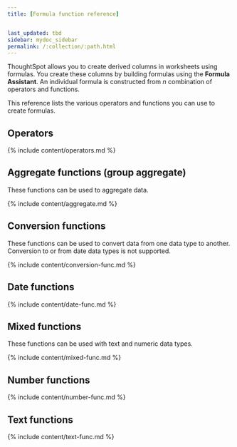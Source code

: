```yaml
---
title: [Formula function reference]


last_updated: tbd
sidebar: mydoc_sidebar
permalink: /:collection/:path.html
---
```

ThoughtSpot allows you to create derived columns in worksheets using formulas.
You create these columns by building formulas using the **Formula Assistant**.
An individual formula is constructed from _n_ combination of operators and
functions.

This reference lists the various operators and functions you can use to create
formulas.

## Operators

{% include content/operators.md %}

## Aggregate functions (group aggregate)

These functions can be used to aggregate data.

{% include content/aggregate.md %}

## Conversion functions

These functions can be used to convert data from one data type to another. Conversion to or from date data types is not supported.

{% include content/conversion-func.md %}

## Date functions

{% include content/date-func.md %}

## Mixed functions

These functions can be used with text and numeric data types.

{% include content/mixed-func.md %}


## Number functions

{% include content/number-func.md %}


## Text functions

{% include content/text-func.md %}
